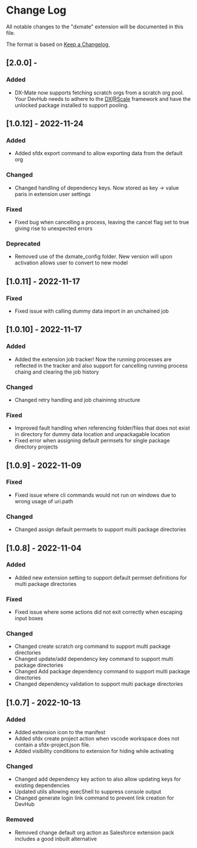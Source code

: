 # Change Log

All notable changes to the "dxmate" extension will be documented in this file.

The format is based on [Keep a Changelog](https://keepachangelog.com/en/1.0.0/),

## [2.0.0] -
### Added
- DX-Mate now supports fetching scratch orgs from a scratch org pool. Your DevHub needs to adhere to the [DX@Scale](https://docs.dxatscale.io/) framework and have the unlocked package installed to support pooling.

## [1.0.12] - 2022-11-24
### Added
- Added sfdx export command to allow exporting data from the default org

### Changed
- Changed handling of dependency keys. Now stored as key -> value paris in extension user settings

### Fixed
- Fixed bug when cancelling a process, leaving the cancel flag set to true giving rise to unexpected errors

### Deprecated
- Removed use of the dxmate_config folder. New version will upon activation allows user to convert to new model

## [1.0.11] - 2022-11-17
### Fixed
- Fixed issue with calling dummy data import in an unchained job

## [1.0.10] - 2022-11-17
### Added
- Added the extension job tracker! Now the running processes are reflected in the tracker and also support for cancelling running process chaing and clearing the job history

### Changed
- Changed retry handling and job chaininng structure

### Fixed
- Improved fault handling when referencing folder/files that does not exist in directory for dummy data location and unpackagable location
- Fixed error when assigning default permsets for single package directory projects

## [1.0.9] - 2022-11-09
### Fixed
- Fixed issue where cli commands would not run on windows due to wrong usage of uri.path

### Changed
- Changed assign default permsets to support multi package directories

## [1.0.8] - 2022-11-04
### Added
- Added new extension setting to support default permset definitions for multi package directories

### Fixed
- Fixed issue where some actions did not exit correctly when escaping input boxes

### Changed
- Changed create scratch org command to support multi package directories
- Changed update/add dependency key command to support multi package directories
- Changed Add package dependency command to support multi package directories
- Changed dependency validation to support multi package directories


## [1.0.7] - 2022-10-13
### Added
- Added extension icon to the manifest
- Added sfdx create project action when vscode workspace does not contain a sfdx-project.json file.
- Added visibility conditions to extension for hiding while activating

### Changed
- Changed add dependency key action to also allow updating keys for existing dependencies
- Updated utils allowing execShell to suppress console output
- Changed generate login link command to prevent link creation for DevHub

### Removed
- Removed change default org action as Salesforce extension pack includes a good inbuilt alternative
